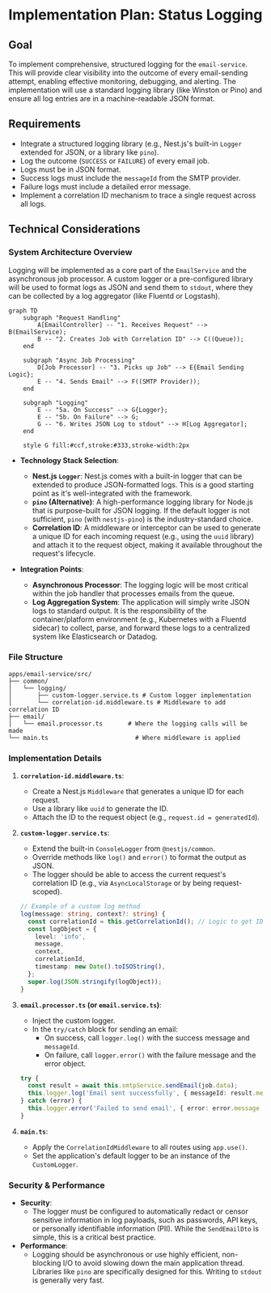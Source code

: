 # Implementation Plan: Status Logging

## Goal

To implement comprehensive, structured logging for the `email-service`. This will provide clear visibility into the outcome of every email-sending attempt, enabling effective monitoring, debugging, and alerting. The implementation will use a standard logging library (like Winston or Pino) and ensure all log entries are in a machine-readable JSON format.

## Requirements

- Integrate a structured logging library (e.g., Nest.js's built-in `Logger` extended for JSON, or a library like `pino`).
- Log the outcome (`SUCCESS` or `FAILURE`) of every email job.
- Logs must be in JSON format.
- Success logs must include the `messageId` from the SMTP provider.
- Failure logs must include a detailed error message.
- Implement a correlation ID mechanism to trace a single request across all logs.

## Technical Considerations

### System Architecture Overview

Logging will be implemented as a core part of the `EmailService` and the asynchronous job processor. A custom logger or a pre-configured library will be used to format logs as JSON and send them to `stdout`, where they can be collected by a log aggregator (like Fluentd or Logstash).

```mermaid
graph TD
    subgraph "Request Handling"
        A[EmailController] -- "1. Receives Request" --> B(EmailService);
        B -- "2. Creates Job with Correlation ID" --> C((Queue));
    end

    subgraph "Async Job Processing"
        D[Job Processor] -- "3. Picks up Job" --> E{Email Sending Logic};
        E -- "4. Sends Email" --> F((SMTP Provider));
    end

    subgraph "Logging"
        E -- "5a. On Success" --> G{Logger};
        E -- "5b. On Failure" --> G;
        G -- "6. Writes JSON Log to stdout" --> H[Log Aggregator];
    end

    style G fill:#ccf,stroke:#333,stroke-width:2px
```

- **Technology Stack Selection**:
  - **Nest.js `Logger`**: Nest.js comes with a built-in logger that can be extended to produce JSON-formatted logs. This is a good starting point as it's well-integrated with the framework.
  - **`pino` (Alternative)**: A high-performance logging library for Node.js that is purpose-built for JSON logging. If the default logger is not sufficient, `pino` (with `nestjs-pino`) is the industry-standard choice.
  - **Correlation ID**: A middleware or interceptor can be used to generate a unique ID for each incoming request (e.g., using the `uuid` library) and attach it to the request object, making it available throughout the request's lifecycle.

- **Integration Points**:
  - **Asynchronous Processor**: The logging logic will be most critical within the job handler that processes emails from the queue.
  - **Log Aggregation System**: The application will simply write JSON logs to standard output. It is the responsibility of the container/platform environment (e.g., Kubernetes with a Fluentd sidecar) to collect, parse, and forward these logs to a centralized system like Elasticsearch or Datadog.

### File Structure

```plaintext
apps/email-service/src/
├── common/
│   └── logging/
│       ├── custom-logger.service.ts # Custom logger implementation
│       └── correlation-id.middleware.ts # Middleware to add correlation ID
├── email/
│   └── email.processor.ts       # Where the logging calls will be made
└── main.ts                        # Where middleware is applied
```

### Implementation Details

1. **`correlation-id.middleware.ts`**:
    - Create a Nest.js `Middleware` that generates a unique ID for each request.
    - Use a library like `uuid` to generate the ID.
    - Attach the ID to the request object (e.g., `request.id = generatedId`).

2. **`custom-logger.service.ts`**:
    - Extend the built-in `ConsoleLogger` from `@nestjs/common`.
    - Override methods like `log()` and `error()` to format the output as JSON.
    - The logger should be able to access the current request's correlation ID (e.g., via `AsyncLocalStorage` or by being request-scoped).

    ```typescript
    // Example of a custom log method
    log(message: string, context?: string) {
      const correlationId = this.getCorrelationId(); // Logic to get ID
      const logObject = {
        level: 'info',
        message,
        context,
        correlationId,
        timestamp: new Date().toISOString(),
      };
      super.log(JSON.stringify(logObject));
    }
    ```

3. **`email.processor.ts` (or `email.service.ts`)**:
    - Inject the custom logger.
    - In the `try/catch` block for sending an email:
      - On success, call `logger.log()` with the success message and `messageId`.
      - On failure, call `logger.error()` with the failure message and the error object.

    ```typescript
    try {
      const result = await this.smtpService.sendEmail(job.data);
      this.logger.log('Email sent successfully', { messageId: result.messageId });
    } catch (error) {
      this.logger.error('Failed to send email', { error: error.message });
    }
    ```

4. **`main.ts`**:
    - Apply the `CorrelationIdMiddleware` to all routes using `app.use()`.
    - Set the application's default logger to be an instance of the `CustomLogger`.

### Security & Performance

- **Security**:
  - The logger must be configured to automatically redact or censor sensitive information in log payloads, such as passwords, API keys, or personally identifiable information (PII). While the `SendEmailDto` is simple, this is a critical best practice.
- **Performance**:
  - Logging should be asynchronous or use highly efficient, non-blocking I/O to avoid slowing down the main application thread. Libraries like `pino` are specifically designed for this. Writing to `stdout` is generally very fast.
